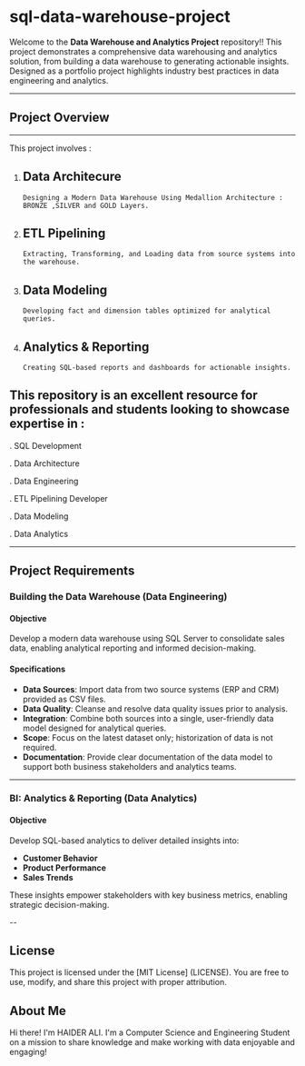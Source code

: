  # sql-data-warehouse-project

 Welcome to the **Data Warehouse and Analytics Project** repository!!
 This project demonstrates a comprehensive data warehousing and analytics solution, from building a data warehouse to generating actionable insights. Designed as a portfolio project highlights industry best practices in data engineering and analytics.  

---
## Project Overview
---
This project involves :
   1. ## Data Architecure
          Designing a Modern Data Warehouse Using Medallion Architecture :  BRONZE ,SILVER and GOLD Layers.
   2. ## ETL Pipelining
          Extracting, Transforming, and Loading data from source systems into the warehouse.     
   3. ## Data Modeling
          Developing fact and dimension tables optimized for analytical queries.
   4. ## Analytics & Reporting
          Creating SQL-based reports and dashboards for actionable insights.

## This repository is an excellent resource for professionals and students looking to showcase expertise in :

 .  SQL Development
 
 .  Data Architecture
 
 .  Data Engineering
 
 .  ETL Pipelining Developer
 
 .  Data Modeling
 
 . Data Analytics

 ---
   
## Project Requirements

### Building the Data Warehouse (Data Engineering)

#### Objective
Develop a modern data warehouse using SQL Server to consolidate sales data, enabling analytical reporting and informed decision-making.

#### Specifications
- **Data Sources**: Import data from two source systems (ERP and CRM) provided as CSV files.
- **Data Quality**: Cleanse and resolve data quality issues prior to analysis.
- **Integration**: Combine both sources into a single, user-friendly data model designed for analytical queries.
- **Scope**: Focus on the latest dataset only; historization of data is not required.
- **Documentation**: Provide clear documentation of the data model to support both business stakeholders and analytics teams.

---

### BI: Analytics & Reporting (Data Analytics)

#### Objective
Develop SQL-based analytics to deliver detailed insights into:
- **Customer Behavior**
- **Product Performance**
- **Sales Trends**

These insights empower stakeholders with key business metrics, enabling strategic decision-making.

--

## License
This project is licensed under the [MIT License] (LICENSE). You are free to use, modify, and share this project with proper attribution.

## About Me

Hi there! I'm HAIDER ALI. I'm a Computer Science and Engineering Student on a mission to share knowledge and make working with data enjoyable and engaging!
